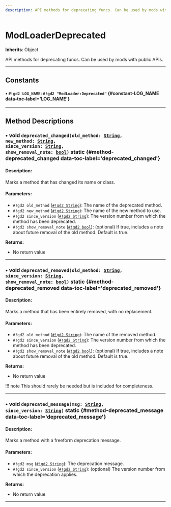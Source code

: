 ```yaml
---
description: API methods for deprecating funcs. Can be used by mods with public APIs.
---
```


# ModLoaderDeprecated
**Inherits**: Object


API methods for deprecating funcs. Can be used by mods with public APIs.
<hr style="border-width: thick">

## Constants
#### • `#!gd2 LOG_NAME`: `#!gd2 "ModLoader:Deprecated"` {#constant-LOG_NAME data-toc-label='LOG_NAME'} 

<hr style="border-width: thick">

## Method Descriptions
### • void <code class="highlight">deprecated_changed(old_method: [String](https://docs.godotengine.org/en/stable/classes/class_string.html), new_method: [String](https://docs.godotengine.org/en/stable/classes/class_string.html), since_version: [String](https://docs.godotengine.org/en/stable/classes/class_string.html), show_removal_note: [bool](https://docs.godotengine.org/en/stable/classes/class_bool.html))</code> static {#method-deprecated_changed data-toc-label='deprecated_changed'}
#### Description:
Marks a method that has changed its name or class.

#### Parameters:
  
- `#!gd2 old_method` ([`#!gd2 String`](https://docs.godotengine.org/en/stable/classes/class_string.html)): The name of the deprecated method.  
- `#!gd2 new_method` ([`#!gd2 String`](https://docs.godotengine.org/en/stable/classes/class_string.html)): The name of the new method to use.  
- `#!gd2 since_version` ([`#!gd2 String`](https://docs.godotengine.org/en/stable/classes/class_string.html)): The version number from which the method has been deprecated.  
- `#!gd2 show_removal_note` ([`#!gd2 bool`](https://docs.godotengine.org/en/stable/classes/class_bool.html)): (optional) If true, includes a note about future removal of the old method. Default is true.

**Returns:**
  
- No return value  

***
### • void <code class="highlight">deprecated_removed(old_method: [String](https://docs.godotengine.org/en/stable/classes/class_string.html), since_version: [String](https://docs.godotengine.org/en/stable/classes/class_string.html), show_removal_note: [bool](https://docs.godotengine.org/en/stable/classes/class_bool.html))</code> static {#method-deprecated_removed data-toc-label='deprecated_removed'}
#### Description:
Marks a method that has been entirely removed, with no replacement.

#### Parameters:
  
- `#!gd2 old_method` ([`#!gd2 String`](https://docs.godotengine.org/en/stable/classes/class_string.html)): The name of the removed method.  
- `#!gd2 since_version` ([`#!gd2 String`](https://docs.godotengine.org/en/stable/classes/class_string.html)): The version number from which the method has been deprecated.  
- `#!gd2 show_removal_note` ([`#!gd2 bool`](https://docs.godotengine.org/en/stable/classes/class_bool.html)): (optional) If true, includes a note about future removal of the old method. Default is true.

**Returns:**
  
- No return value



!!! note 
	This should rarely be needed but is included for completeness.
  

***
### • void <code class="highlight">deprecated_message(msg: [String](https://docs.godotengine.org/en/stable/classes/class_string.html), since_version: [String](https://docs.godotengine.org/en/stable/classes/class_string.html))</code> static {#method-deprecated_message data-toc-label='deprecated_message'}
#### Description:
Marks a method with a freeform deprecation message.

#### Parameters:
  
- `#!gd2 msg` ([`#!gd2 String`](https://docs.godotengine.org/en/stable/classes/class_string.html)): The deprecation message.  
- `#!gd2 since_version` ([`#!gd2 String`](https://docs.godotengine.org/en/stable/classes/class_string.html)): (optional) The version number from which the deprecation applies.

**Returns:**
  
- No return value  

***
